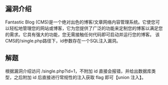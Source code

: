 ## 漏洞介绍
Fantastic Blog (CMS)是一个绝对出色的博客/文章网络内容管理系统。它使您可以轻松地管理您的网站或博客，它为您提供了广泛的功能来定制您的博客以满足您的需求。它具有强大的功能，您无需接触任何代码即可启动并运行您的博客。 该CMS的/single.php路径下，id参数存在一个SQL注入漏洞。
## 解题
根据漏洞介绍访问 /single.php?id=1，不附加 id 直接会报错，并给出数据库类型，之后附加 id 后直接进行常规性的注入获取 flag 即可【union 注入】。

